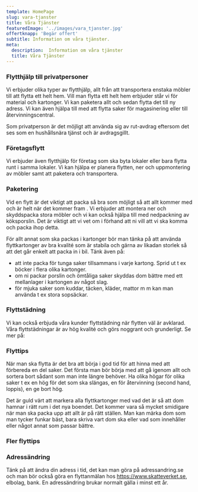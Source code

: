 ```yaml
---
template: HomePage
slug: vara-tjanster
title: Våra Tjänster
featuredImage: '../images/vara_tjanster.jpg'
offertknapp: 'Begär offert'
subtitle: Information om våra tjänster.
meta:
  description:  Information om våra tjänster
  title: Våra Tjänster
---
```


### Flytthjälp till privatpersoner
Vi erbjuder olika typer av flytthjälp, allt från att transportera enstaka möbler till att flytta ett helt hem. Vill man flytta ett helt hem erbjuder står vi för material och kartonger. Vi kan paketera allt och sedan flytta det till ny adress. Vi kan även hjälpa till med att flytta saker för magasinering eller till återvinningscentral.  

Som privatperson är det möjligt att använda sig av rut-avdrag eftersom det ses som en hushållsnära tjänst och är avdragsgillt.  

### Företagsflytt
Vi erbjuder även flytthjälp för företag som ska byta lokaler eller bara flytta runt i samma lokaler. Vi kan hjälpa er planera flytten, ner och uppmontering av möbler samt att paketera och transportera.  

### Paketering
Vid en flytt är det viktigt att packa så bra som möjligt så att allt kommer med och är helt när det kommer fram . Vi erbjuder att montera ner och skyddspacka stora möbler och vi kan också hjälpa till med nedpackning av köksporslin. Det är viktigt att vi vet om i förhand att ni vill att vi ska komma och packa ihop detta.  

För allt annat som ska packas i kartonger bör man tänka på att använda flyttkartonger av bra kvalité som är stabila och gärna av likadan storlek så att det går enkelt att packa in i bil. Tänk även på: 

-	att inte packa för tunga saker tillsammans i varje kartong. Sprid ut t ex böcker i flera olika kartonger. 
-	om ni packar porslin och ömtåliga saker skyddas dom bättre med ett mellanlager i kartongen av något slag. 
-	för mjuka saker som kuddar, täcken, kläder, mattor m m kan man använda t ex stora sopsäckar. 

### Flyttstädning
Vi kan också erbjuda våra kunder flyttstädning när flytten väl är avklarad. Våra flyttstädningar är av hög kvalité och görs noggrant och grunderligt. Se mer på: 

### Flyttips
När man ska flytta är det bra att börja i god tid för att hinna med att förbereda en del saker. Det första man bör börja med att gå igenom allt och sortera bort sådant som man inte längre behöver. Ha olika högar för olika saker t ex en hög för det som ska slängas, en för återvinning (second hand, loppis), en ge bort hög.  

Det är guld värt att markera alla flyttkartonger med vad det är så att dom hamnar i rätt rum i det nya boendet. Det kommer vara så mycket smidigare när man ska packa upp att allt är på rätt ställen. Man kan märka dom som man tycker funkar bäst, bara skriva vart dom ska eller vad som innehåller eller något annat som passar bättre.  

### Fler flyttips

### Adressändring
Tänk på att ändra din adress i tid, det kan man göra på adressandring.se och man bör också göra en flyttanmälan hos https://www.skatteverket.se, elbolag, bank. En adressändring brukar normalt gälla i minst ett år. 





